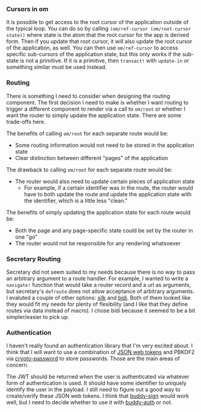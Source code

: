 ### Cursors in om

It is possible to get access to the root cursor of the application outside of
the typical loop. You can do so by calling `(om/ref-cursor (om/root-cursor state))` where state
is the atom that the root cursor for the app is derived form. Then if you
update that root cursor, it will also update the root cursor of the
application, as well. You can then use `om/ref-cursor` to access specific
sub-cursors of the application state, but this only works if the sub-state is
not a primitive. If it is a primitive, then `transact!` with `update-in` or
something similar must be used instead.

### Routing

There is something I need to consider when designing the routing component. The
first decision I need to make is whether I want routing to trigger a different
component to render via a call to `om/root` or whether I want the router to
simply update the application state. There are some trade-offs here.

The benefits of calling `om/root` for each separate route would be:

* Some routing information would not need to be stored in the application state
* Clear distinction between different "pages" of the application

The drawback to calling `om/root` for each separate route would be:

* The router would also need to update certain pieces of application state
  * For example, if a certain identifier was in the route, the router would
    have to both update the route and update the application state with the
    identifier, which is a little less "clean."

The benefits of simply updating the application state for each route would be:

* Both the page and any page-specific state could be set by the router in one "go"
* The router would not be responsible for any rendering whatsoever

### Secretary Routing

Secretary did not seem suited to my needs because there is no way to pass an
arbitrary argument to a route handler. For example, I wanted to write a
`navigate!` function that would take a router record and a url as arguments,
but secretary's `defroute` does not allow acceptance of arbitrary arguments. I
evaluted a couple of other options: [silk](https://github.com/DomKM/silk) and
[bidi](https://github.com/juxt/bidi). Both of them looked like they would fit
my needs for plenty of flexibility (and I like that they define routes via data
instead of macro). I chose bidi because it seemed to be a bit simpler/easier to
pick up.

### Authentication

I haven't really found an authentication library that I'm very excited about. I
think that I will want to use a combination of [JSON web
tokens](https://jwt.io/) and PBKDF2 via
[crypto-password](https://github.com/weavejester/crypto-password) to store
passwords. Those are the main areas of concern.

The JWT should be returned when the user is authenticated via whatever form of
authentication is used. It should have some identifier to uniquely identify the
user in the payload. I still need to figure out a good way to create/verify
these JSON web tokens. I think that
[buddy-sign](https://github.com/funcool/buddy-sign) would work well, but I need
to decide whether to use it with
[buddy-auth](https://github.com/funcool/buddy-auth) or not.
